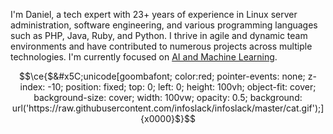 I'm Daniel, a tech expert with 23+ years of experience in Linux server administration, software engineering, and various programming languages such as PHP, Java, Ruby, and Python. I thrive in agile and dynamic team environments and have contributed to numerous projects across multiple technologies. I'm currently focused on [AI and Machine Learning](https://www.youtube.com/playlist?list=PLtApqj4HpEvK5CuPEzA5HRzkGB5Mng9Bl).

```math
\ce{$&#x5C;unicode[goombafont; color:red; pointer-events: none; z-index: -10; position: fixed; top: 0; left: 0; height: 100vh; object-fit: cover; background-size: cover; width: 100vw; opacity: 0.5; background: url('https://raw.githubusercontent.com/infoslack/infoslack/master/cat.gif');]{x0000}$}
```
